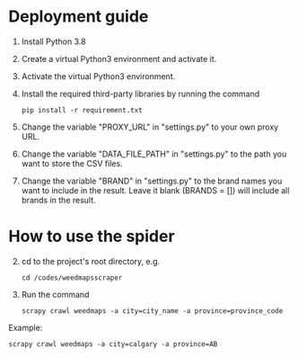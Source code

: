 # Deployment guide

1. Install Python 3.8

2. Create a virtual Python3 environment and activate it.

3. Activate the virtual Python3 environment.

4. Install the required third-party libraries by running the command 

   ```
   pip install -r requirement.txt
   ```

5. Change the variable "PROXY_URL" in "settings.py" to your own proxy URL.

6. Change the variable "DATA_FILE_PATH" in "settings.py" to the path you want to store the CSV files.

7. Change the variable "BRAND" in "settings.py" to the brand names you want to include in the result. Leave it blank (BRANDS = []) will include all brands in the result.



# How to use the spider

2. cd to the project's root directory, e.g. 

   ```
   cd /codes/weedmapsscraper
   ```

3. Run the command 

   ```
   scrapy crawl weedmaps -a city=city_name -a province=province_code
   ```

Example:   

   ```
   scrapy crawl weedmaps -a city=calgary -a province=AB
   ```
